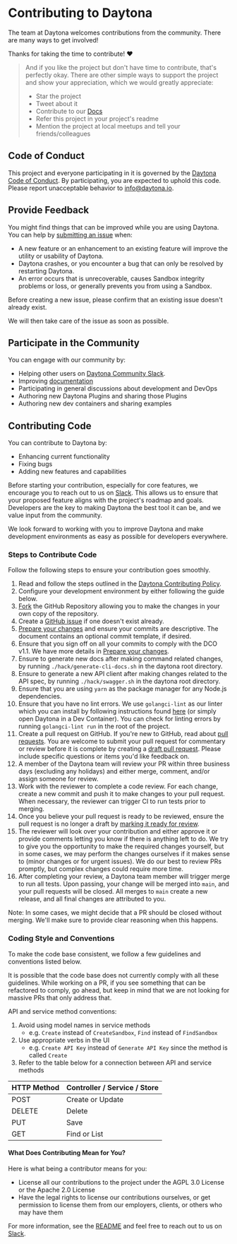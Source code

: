 # Contributing to Daytona

The team at Daytona welcomes contributions from the community. There are many ways to get involved!

Thanks for taking the time to contribute! ❤️

> And if you like the project but don't have time to contribute, that's perfectly okay. There are other simple ways to support the project and show your appreciation, which we would greatly appreciate:
>
> - Star the project
> - Tweet about it
> - Contribute to our [Docs](https://github.com/galaxyeye/docs/)
> - Refer this project in your project's readme
> - Mention the project at local meetups and tell your friends/colleagues

## Code of Conduct

This project and everyone participating in it is governed by the
[Daytona Code of Conduct](https://github.com/galaxyeye/daytona?tab=coc-ov-file#readme).
By participating, you are expected to uphold this code. Please report unacceptable behavior
to [info@daytona.io](mailto:info@daytona.io).

## Provide Feedback

You might find things that can be improved while you are using Daytona. You can help by [submitting an issue](https://github.com/galaxyeye/daytona/issues/new) when:

- A new feature or an enhancement to an existing feature will improve the utility or usability of Daytona.
- Daytona crashes, or you encounter a bug that can only be resolved by restarting Daytona.
- An error occurs that is unrecoverable, causes Sandbox integrity problems or loss, or generally prevents you from using a Sandbox.

Before creating a new issue, please confirm that an existing issue doesn't already exist.

We will then take care of the issue as soon as possible.

## Participate in the Community

You can engage with our community by:

- Helping other users on [Daytona Community Slack](https://go.daytona.io/slack).
- Improving [documentation](https://github.com/galaxyeye/docs/)
- Participating in general discussions about development and DevOps
- Authoring new Daytona Plugins and sharing those Plugins
- Authoring new dev containers and sharing examples

## Contributing Code

You can contribute to Daytona by:

- Enhancing current functionality
- Fixing bugs
- Adding new features and capabilities

Before starting your contribution, especially for core features, we encourage you to reach out to us on [Slack](https://go.daytona.io/slack). This allows us to ensure that your proposed feature aligns with the project's roadmap and goals. Developers are the key to making Daytona the best tool it can be, and we value input from the community.

We look forward to working with you to improve Daytona and make development environments as easy as possible for developers everywhere.

### Steps to Contribute Code

Follow the following steps to ensure your contribution goes smoothly.

1. Read and follow the steps outlined in the [Daytona Contributing Policy](README.md#contributing).
1. Configure your development environment by either following the guide below.
1. [Fork](https://help.github.com/articles/working-with-forks/) the GitHub Repository allowing you to make the changes in your own copy of the repository.
1. Create a [GitHub issue](https://github.com/galaxyeye/daytona/issues) if one doesn't exist already.
1. [Prepare your changes](/PREPARING_YOUR_CHANGES.md) and ensure your commits are descriptive. The document contains an optional commit template, if desired.
1. Ensure that you sign off on all your commits to comply with the DCO v1.1. We have more details in [Prepare your changes](/PREPARING_YOUR_CHANGES.md).
1. Ensure to generate new docs after making command related changes, by running `./hack/generate-cli-docs.sh` in the daytona root directory.
1. Ensure to generate a new API client after making changes related to the API spec, by running `./hack/swagger.sh` in the daytona root directory.
1. Ensure that you are using `yarn` as the package manager for any Node.js dependencies.
1. Ensure that you have no lint errors. We use `golangci-lint` as our linter which you can install by following instructions found [here](https://golangci-lint.run/welcome/install/#local-installation) (or simply open Daytona in a Dev Container). You can check for linting errors by running `golangci-lint run` in the root of the project.
1. Create a pull request on GitHub. If you're new to GitHub, read about [pull requests](https://help.github.com/articles/about-pull-requests/). You are welcome to submit your pull request for commentary or review before it is complete by creating a [draft pull request](https://help.github.com/en/articles/about-pull-requests#draft-pull-requests). Please include specific questions or items you'd like feedback on.
1. A member of the Daytona team will review your PR within three business days (excluding any holidays) and either merge, comment, and/or assign someone for review.
1. Work with the reviewer to complete a code review. For each change, create a new commit and push it to make changes to your pull request. When necessary, the reviewer can trigger CI to run tests prior to merging.
1. Once you believe your pull request is ready to be reviewed, ensure the pull request is no longer a draft by [marking it ready for review](https://docs.github.com/en/pull-requests/collaborating-with-pull-requests/proposing-changes-to-your-work-with-pull-requests/changing-the-stage-of-a-pull-request).
1. The reviewer will look over your contribution and either approve it or provide comments letting you know if there is anything left to do. We try to give you the opportunity to make the required changes yourself, but in some cases, we may perform the changes ourselves if it makes sense to (minor changes or for urgent issues). We do our best to review PRs promptly, but complex changes could require more time.
1. After completing your review, a Daytona team member will trigger merge to run all tests. Upon passing, your change will be merged into `main`, and your pull requests will be closed. All merges to `main` create a new release, and all final changes are attributed to you.

Note: In some cases, we might decide that a PR should be closed without merging. We'll make sure to provide clear reasoning when this happens.

### Coding Style and Conventions

To make the code base consistent, we follow a few guidelines and conventions listed below.

It is possible that the code base does not currently comply with all these guidelines.
While working on a PR, if you see something that can be refactored to comply, go ahead, but keep in mind that we are not looking for massive PRs that only address that.

API and service method conventions:

1. Avoid using model names in service methods
   - e.g. `Create` instead of `CreateSandbox`, `Find` instead of `FindSandbox`
1. Use appropriate verbs in the UI
   - e.g. `Create API Key` instead of `Generate API Key` since the method is called `Create`
1. Refer to the table below for a connection between API and service methods

| HTTP Method | Controller / Service / Store |
| ----------- | ---------------------------- |
| POST        | Create or Update             |
| DELETE      | Delete                       |
| PUT         | Save                         |
| GET         | Find or List                 |

#### What Does Contributing Mean for You?

Here is what being a contributor means for you:

- License all our contributions to the project under the AGPL 3.0 License or the Apache 2.0 License
- Have the legal rights to license our contributions ourselves, or get permission to license them from our employers, clients, or others who may have them

For more information, see the [README](README.md) and feel free to reach out to us on [Slack](https://go.daytona.io/slack).
